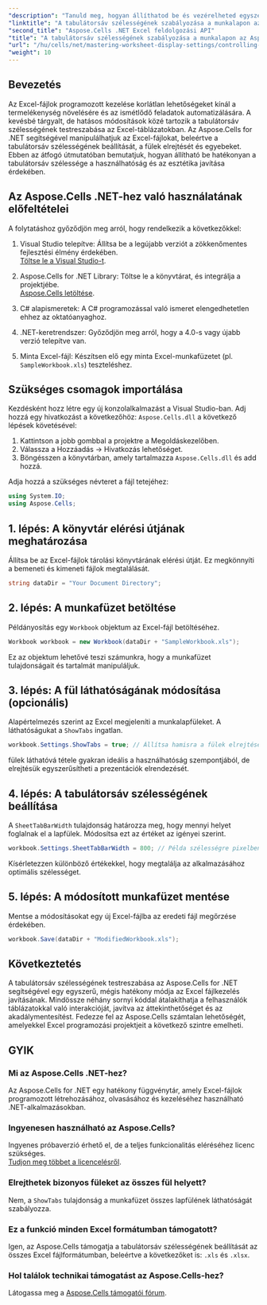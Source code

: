 ```yaml
---
"description": "Tanuld meg, hogyan állíthatod be és vezérelheted egyszerűen a tabulátorsáv szélességét az Excel-táblázatokban az Aspose.Cells for .NET segítségével. Kövesd lépésről lépésre szóló útmutatónkat, hogy testreszabott beállításokkal javítsd a táblázatok navigációját és esztétikáját."
"linktitle": "A tabulátorsáv szélességének szabályozása a munkalapon az Aspose.Cells használatával"
"second_title": "Aspose.Cells .NET Excel feldolgozási API"
"title": "A tabulátorsáv szélességének szabályozása a munkalapon az Aspose.Cells használatával"
"url": "/hu/cells/net/mastering-worksheet-display-settings/controlling-tab-bar-width/"
"weight": 10
---
```


## Bevezetés

Az Excel-fájlok programozott kezelése korlátlan lehetőségeket kínál a termelékenység növelésére és az ismétlődő feladatok automatizálására. A kevésbé tárgyalt, de hatásos módosítások közé tartozik a tabulátorsáv szélességének testreszabása az Excel-táblázatokban. Az Aspose.Cells for .NET segítségével manipulálhatjuk az Excel-fájlokat, beleértve a tabulátorsáv szélességének beállítását, a fülek elrejtését és egyebeket. Ebben az átfogó útmutatóban bemutatjuk, hogyan állítható be hatékonyan a tabulátorsáv szélessége a használhatóság és az esztétika javítása érdekében.

## Az Aspose.Cells .NET-hez való használatának előfeltételei

A folytatáshoz győződjön meg arról, hogy rendelkezik a következőkkel:

1. Visual Studio telepítve: Állítsa be a legújabb verziót a zökkenőmentes fejlesztési élmény érdekében.  
   [Töltse le a Visual Studio-t](https://visualstudio.microsoft.com/).

2. Aspose.Cells for .NET Library: Töltse le a könyvtárat, és integrálja a projektjébe.  
   [Aspose.Cells letöltése](https://releases.aspose.com/cells/net/).

3. C# alapismeretek: A C# programozással való ismeret elengedhetetlen ehhez az oktatóanyaghoz.

4. .NET-keretrendszer: Győződjön meg arról, hogy a 4.0-s vagy újabb verzió telepítve van.

5. Minta Excel-fájl: Készítsen elő egy minta Excel-munkafüzetet (pl. `SampleWorkbook.xls`) teszteléshez.

## Szükséges csomagok importálása
Kezdésként hozz létre egy új konzolalkalmazást a Visual Studio-ban. Adj hozzá egy hivatkozást a következőhöz: `Aspose.Cells.dll` a következő lépések követésével:

1. Kattintson a jobb gombbal a projektre a Megoldáskezelőben.
2. Válassza a Hozzáadás → Hivatkozás lehetőséget.
3. Böngésszen a könyvtárban, amely tartalmazza `Aspose.Cells.dll` és add hozzá.

Adja hozzá a szükséges névteret a fájl tetejéhez:

```csharp
using System.IO;
using Aspose.Cells;
```

## 1. lépés: A könyvtár elérési útjának meghatározása
Állítsa be az Excel-fájlok tárolási könyvtárának elérési útját. Ez megkönnyíti a bemeneti és kimeneti fájlok megtalálását.

```csharp
string dataDir = "Your Document Directory";
```

## 2. lépés: A munkafüzet betöltése
Példányosítás egy `Workbook` objektum az Excel-fájl betöltéséhez.

```csharp
Workbook workbook = new Workbook(dataDir + "SampleWorkbook.xls");
```

Ez az objektum lehetővé teszi számunkra, hogy a munkafüzet tulajdonságait és tartalmát manipuláljuk.

## 3. lépés: A fül láthatóságának módosítása (opcionális)
Alapértelmezés szerint az Excel megjeleníti a munkalapfüleket. A láthatóságukat a `ShowTabs` ingatlan.

```csharp
workbook.Settings.ShowTabs = true; // Állítsa hamisra a fülek elrejtéséhez
```

fülek láthatóvá tétele gyakran ideális a használhatóság szempontjából, de elrejtésük egyszerűsítheti a prezentációk elrendezését.

## 4. lépés: A tabulátorsáv szélességének beállítása
A `SheetTabBarWidth` tulajdonság határozza meg, hogy mennyi helyet foglalnak el a lapfülek. Módosítsa ezt az értéket az igényei szerint.

```csharp
workbook.Settings.SheetTabBarWidth = 800; // Példa szélességre pixelben
```

Kísérletezzen különböző értékekkel, hogy megtalálja az alkalmazásához optimális szélességet.

## 5. lépés: A módosított munkafüzet mentése
Mentse a módosításokat egy új Excel-fájlba az eredeti fájl megőrzése érdekében.

```csharp
workbook.Save(dataDir + "ModifiedWorkbook.xls");
```

## Következtetés

A tabulátorsáv szélességének testreszabása az Aspose.Cells for .NET segítségével egy egyszerű, mégis hatékony módja az Excel fájlkezelés javításának. Mindössze néhány sornyi kóddal átalakíthatja a felhasználók táblázatokkal való interakcióját, javítva az áttekinthetőséget és az akadálymentesítést. Fedezze fel az Aspose.Cells számtalan lehetőségét, amelyekkel Excel programozási projektjeit a következő szintre emelheti.

## GYIK

### Mi az Aspose.Cells .NET-hez?
Az Aspose.Cells for .NET egy hatékony függvénytár, amely Excel-fájlok programozott létrehozásához, olvasásához és kezeléséhez használható .NET-alkalmazásokban.

### Ingyenesen használható az Aspose.Cells?
Ingyenes próbaverzió érhető el, de a teljes funkcionalitás eléréséhez licenc szükséges.  
[Tudjon meg többet a licencelésről](https://purchase.aspose.com/buy).

### Elrejthetek bizonyos füleket az összes fül helyett?
Nem, a `ShowTabs` tulajdonság a munkafüzet összes lapfülének láthatóságát szabályozza.

### Ez a funkció minden Excel formátumban támogatott?
Igen, az Aspose.Cells támogatja a tabulátorsáv szélességének beállítását az összes Excel fájlformátumban, beleértve a következőket is: `.xls` és `.xlsx`.

### Hol találok technikai támogatást az Aspose.Cells-hez?
Látogassa meg a [Aspose.Cells támogatói fórum](https://forum.aspose.com/c/cells/9).